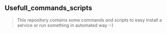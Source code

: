 ## Usefull_commands_scripts
>This repository contains some commands and scripts to easy install a service or run something in automated way :-)
